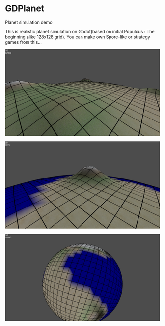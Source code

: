 # GDPlanet
Planet simulation demo

This is realistic planet simulation on Godot(based on initial Populous : The beginning alike 128x128 grid).
You can make own Spore-like or strategy games from this...

![Alt text](https://github.com/Chaosus/GDPlanet/blob/master/screenshots/1.png)

![Alt text](https://github.com/Chaosus/GDPlanet/blob/master/screenshots/2.png)

![Alt text](https://github.com/Chaosus/GDPlanet/blob/master/screenshots/3.png)

